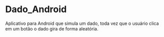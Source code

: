 # Dado_Android
Aplicativo para Android que simula um dado, toda vez que o usuário clica em um botão o dado gira de forma aleatória.
